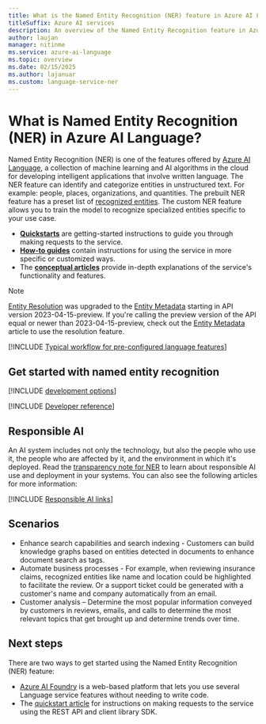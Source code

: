 ```yaml
---
title: What is the Named Entity Recognition (NER) feature in Azure AI Language?
titleSuffix: Azure AI services
description: An overview of the Named Entity Recognition feature in Azure AI services, which helps you extract categories of entities in text.
author: laujan
manager: nitinme
ms.service: azure-ai-language
ms.topic: overview
ms.date: 02/15/2025
ms.author: lajanuar
ms.custom: language-service-ner
---
```


# What is Named Entity Recognition (NER) in Azure AI Language?

Named Entity Recognition (NER) is one of the features offered by [Azure AI Language](../overview.md), a collection of machine learning and AI algorithms in the cloud for developing intelligent applications that involve written language. The NER feature can identify and categorize entities in unstructured text. For example: people, places, organizations, and quantities. The prebuilt NER feature has a preset list of [recognized entities](concepts/named-entity-categories.md). The custom NER feature allows you to train the model to recognize specialized entities specific to your use case.

* [**Quickstarts**](quickstart.md) are getting-started instructions to guide you through making requests to the service.
* [**How-to guides**](how-to-call.md) contain instructions for using the service in more specific or customized ways.
* The [**conceptual articles**](concepts/named-entity-categories.md) provide in-depth explanations of the service's functionality and features.

> [!NOTE]
> [Entity Resolution](concepts/entity-resolutions.md) was upgraded to the [Entity Metadata](concepts/entity-metadata.md) starting in API version 2023-04-15-preview. If you're calling the preview version of the API equal or newer than 2023-04-15-preview, check out the [Entity Metadata](concepts/entity-metadata.md) article to use the resolution feature.

[!INCLUDE [Typical workflow for pre-configured language features](../includes/overview-typical-workflow.md)]

## Get started with named entity recognition

[!INCLUDE [development options](./includes/development-options.md)]

[!INCLUDE [Developer reference](../includes/reference-samples-text-analytics.md)] 

## Responsible AI 

An AI system includes not only the technology, but also the people who use it, the people who are affected by it, and the environment in which it's deployed. Read the [transparency note for NER](/azure/ai-foundry/responsible-ai/language-service/transparency-note-named-entity-recognition?context=/azure/ai-services/language-service/context/context) to learn about responsible AI use and deployment in your systems. You can also see the following articles for more information:

[!INCLUDE [Responsible AI links](../includes/overview-responsible-ai-links.md)]

## Scenarios

*	Enhance search capabilities and search indexing - Customers can build knowledge graphs based on entities detected in documents to enhance document search as tags.
*	Automate business processes - For example, when reviewing insurance claims, recognized entities like name and location could be highlighted to facilitate the review. Or a support ticket could be generated with a customer's name and company automatically from an email.
*	Customer analysis – Determine the most popular information conveyed by customers in reviews, emails, and calls to determine the most relevant topics that get brought up and determine trends over time. 

## Next steps

There are two ways to get started using the Named Entity Recognition (NER) feature:
* [Azure AI Foundry](../../../ai-foundry/what-is-azure-ai-foundry.md) is a web-based platform that lets you use several Language service features without needing to write code.
* The [quickstart article](quickstart.md) for instructions on making requests to the service using the REST API and client library SDK.  
